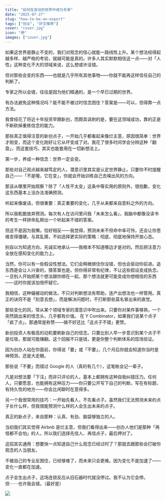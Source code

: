 ```yaml
---
title: "如何在变动的世界中成为专家"
date: "2025-07-27"
slug: "how-to-be-an-expert"
tags: ["创业", "好文推荐"]
cover: "cover.jpg"
icon: "😎"
images: ["cover.jpg"]
---
```

如果这世界是静止不变的，我们对观念的信心就能一路线性上升。某个想法经得起越多样、越严格的考验，就越可能是真的。许多人其实默默相信这一点——对「人性」这种变化不大的领域来说，这么想或许没错。



但对那些会变的东西——也就是几乎所有其他事物——你就不能再这样信任自己的判断了。



专家之所以会错，往往是因为他们精通的，是一个早已过期的世界。



有办法避免这种情况吗？能不能不被过时信念困住？答案是——可以，但得靠一点方法。



我曾经花了将近十年投资早期新创，而颇具讽刺的是，要在这领域成功，靠的正是不断砍掉重练信念的能力。



那些真正值得注意的新创点子，一开始几乎都看起来像烂主意，原因很简单：世界才刚变，而这个变化刚好让它从坏变成了对。我花了很多时间学会分辨这种「翻盘」，而这套技巧，其实也能套用在一切新想法上。



第一步，养成一种信念：世界一定会变。



那些对自己观点越来越笃定的人，潜意识里其实是认定世界静止。只要你不时提醒自己——「不是喔，它在变」，你就会开始训练自己去嗅出风的方向。



那该从哪里开始观察？除了「人性不太变」这条中等实用的原则外，很抱歉，变化这东西基本上没办法准确预测。



听起来像废话，但很重要：真正重要的变化，几乎从来都来自意料之外的方向。



所以我乾脆放弃预测。每次有人在访问里问我「未来怎么看」，我脑中都像没读书的考生一样拼命乱掰出一个听起来不错的答案。



但这不是因为我懒。恰好相反——我觉得，预测未来不但命中率可怜，还会让你思维变得僵硬。与其乱猜，不如选择更实际的策略：彻底、彻底地保持开放心态。



别自以为知道方向，先诚实地承认——我根本不知道哪边才是对的。然后把注意力全放在感知变化的能力上。



当然，你可以有一些假设性想法。它们会稍微绑住你没错，但也会驱动你前进。追东西是会让人兴奋的，猜答案也是。但你得非常有纪律，不让这些假设变成执念。
一旦别人开始把某个想法跟你绑在一起，那个想法就更可能变成你想相信的东西——这时你就该加倍怀疑它。



我相信，这种偏被动的做法，不只对判断想法有帮助，连产出想法也一样管用。真正的诀窍不是「刻意去想」，而是解决问题时，不打断那些莫名冒出来的直觉。



那些变化的风，常从某个领域专家的潜意识中吹出来。只要你对某件事够熟，一个突然跳出来的怪念头，几乎都有价值。
在 Y Combinator，如果我们说某个点子「疯了点」，那通常是称赞——搞不好还比「这点子不错」更赞。



新创投资人有极高的动机要刷新自己的信念。只要比别人早一步意识到某个点子不是垃圾，那就可能赚翻。这个回报不只是钱，更是你整个判断体系的现场验证。



因为创办人站在你面前，你得说「要」或「不要」，几个月后你就会知道你当时是神预测，还是大走眼。



那些说「不要」而错过 Google 的人（真的有几个），这笔帐会记一辈子。



凡是对想法要「下注」而非只评论的人，基本上都拥有这种自我纠错压力。任何人，只要愿意，也能拥有这种压力——你只要公开写下自己的判断。写在有标题、有持久性的地方——你会比闲聊时在意得多。



另一个我很常用的技巧：一开始先看人，不先看点子。虽然我们无法预测未来的点子长什么样，但我很能预测什么样的人会生出未来的点子。



真正的新点子，来自那种：认真、有劲、脑袋够独立的人。



当初我们其实觉得 Airbnb 是烂主意，但我们看得出来——创办人他们是那种「再怪都不会怕」的人，所以我们选择先信人、再信点子，最后押对了。



这招其实通用：想要快一点知道自己什么观念已经过时了？那就去跟那些会打破你观念的人当朋友。



不被自己的专业反困住，已经够难了，而未来只会更难。因为变化不是加速了——变化一直都在加速。



点子会生出点子，这场连锁反应从旧石器时代就没停过。我不认为它会停。
但⋯⋯也许我会错。（最好是）




![](https://prod-files-secure.s3.us-west-2.amazonaws.com/112d0858-5090-4d34-a606-b75eb8d65fd2/46476355-9cf3-4e99-9b7a-3531bc426380/1000202064.png?X-Amz-Algorithm=AWS4-HMAC-SHA256&X-Amz-Content-Sha256=UNSIGNED-PAYLOAD&X-Amz-Credential=ASIAZI2LB46673PKRWLY%2F20250816%2Fus-west-2%2Fs3%2Faws4_request&X-Amz-Date=20250816T211146Z&X-Amz-Expires=3600&X-Amz-Security-Token=IQoJb3JpZ2luX2VjEDQaCXVzLXdlc3QtMiJGMEQCIEy%2BCzOx5zZtlwqkxL1VBsfXofQoLf3UybFxiNVoOvgNAiAOeqVQs%2BjziMO3wRgWwY5SCPL6CTk%2BJXd%2BEzvBCCGhTCr%2FAwh9EAAaDDYzNzQyMzE4MzgwNSIMD%2BRwmNH6VCkH6oUyKtwDB4%2BQVVIP5rrE9cwpIJ3wYPPbuCs%2F9CtNYAH%2BOAoVQb9GltjjuiG9Vb8lXUGaHHs8smqzMIyuakifBmukd0lh6AEkSUs0rKaofGCfiJbXPCfMMGRRArUF5PgMg%2FcoqdsqfyEF60BMIUKfWjDSU1lIcZhLLJLJaXYQufYKURkZnsvTeOaOXEe3fAYI%2B6%2BPBBMVu6JxfQF1eXm92q44BvRXgEjFo8HDvZBr1hUDpNmxxaV8O8xj%2FDNNQxDT1BO2d9CG97L8A5LkX1%2FfGGJp1MqMxzY0mldSak6Z8szoD4%2BvZ6Rsz0CYM4ZORFzGP%2FNCh%2BYKA9LZ5Pz9a5Qf3IYMQM2LEb%2FEZOopqLqeJHfb5D%2FhHQi4IQ4QUJXwMqcJ6AYJCDiJXpDI%2Fntn6GbtLJ3qhDfwhjLSdBkW2Il%2BpFgtbWy6%2BunLz4rQTrVfC6WuvhUvSXL0PWZ1ZqHLstN3Te0dpOTY5a3WKnzeAD033bFQh7geNqmUEKvnKGmvymQIwFF1HscSrYFRhfcA40md6a8kUNbraGsbQD6Wrwp%2Bbt7l7IQ%2Bv%2Bq26fT2N%2FDfZK7FhNxuqs2jJh4jqNDcUc0MZOCCSXt5FGBHbhDdlSUMHk12UDhlqAnAdFEMmbdu7Eswaicw5byDxQY6pgGtWMSS03ga%2F9raiJ2jnVwrI066Chv6iudZki56X9rvCZ0uYjm5SOFtDFFT5Akpb6ldYoP0eEbE67cjQp9sFBaogOjc5UENt%2BwuHOfuivT%2BpIe8pu3ODQT54N237uiG96wqpRUfHt96N9yYhxreIEQ58VeLUm9P8z8REozs81g8VjU4%2FESOcVcNQ%2BuBIj%2FqY4AhDfRxrt4kXs9C6njEps0X7zqrTbeA&X-Amz-Signature=07f23691727b88d5d58db0a2bcdfe03937b6bfba16324c2093ac8e3a82b1c8b6&X-Amz-SignedHeaders=host&x-amz-checksum-mode=ENABLED&x-id=GetObject)

